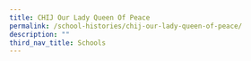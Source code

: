 ```yaml
---
title: CHIJ Our Lady Queen Of Peace
permalink: /school-histories/chij-our-lady-queen-of-peace/
description: ""
third_nav_title: Schools
---
```


